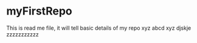 # myFirstRepo
This is read me file, it will tell basic details of my repo xyz
abcd
xyz
djskje
zzzzzzzzzzz